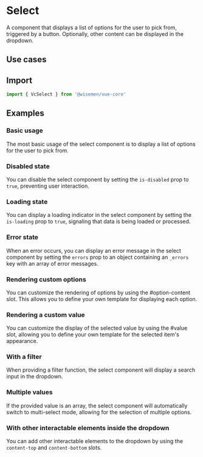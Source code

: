 # Select

A component that displays a list of options for the user to pick from, triggered by a button. Optionally, other content can be displayed in the dropdown.

## Use cases

<!-- <BulletList
  :items="[
    {
      description: 'When you want to allow users to select one or multiple options from a longer list of options.',
      variant: 'good',
    },
    {
      description: 'When the list is rather short and you want to select at most one item, you might want to use a radio group instead.',
      variant: 'bad',
      link: {
        label: 'Radio Group',
        href: '/vue-core/components/radio-group/radio-group',
      },
    },
    {
      description: 'When the list is rather short and you want to select at least one item, you might want to use a checkbox group instead.',
      variant: 'bad',
      link: {
        label: 'Checkbox Group',
        href: '/vue-core/components/checkbox-group/checkbox-group',
      },
    }
  ]"
/> -->

## Import

```ts
import { VcSelect } from '@wisemen/vue-core'
```

<!-- @include: ./select-meta.md -->

## Examples

### Basic usage
The most basic usage of the select component is to display a list of options for the user to pick from.

<ComponentPreviewV1 name="select/simple" />

### Disabled state
You can disable the select component by setting the `is-disabled` prop to `true`, preventing user interaction.

<ComponentPreviewV1 name="select/disabled" />

### Loading state
You can display a loading indicator in the select component by setting the `is-loading` prop to `true`, signaling that data is being loaded or processed.
<ComponentPreviewV1 name="select/loading" />

### Error state
When an error occurs, you can display an error message in the select component by setting the `errors` prop to an object containing an `_errors` key with an array of error messages.

<ComponentPreviewV1 name="select/error" />

### Rendering custom options
You can customize the rendering of options by using the #option-content slot. This allows you to define your own template for displaying each option.

<ComponentPreviewV1 name="select/custom-option" />

### Rendering a custom value
You can customize the display of the selected value by using the #value slot, allowing you to define your own template for the selected item's appearance.

<ComponentPreviewV1 name="select/custom-value" />

### With a filter
When providing a filter function, the select component will display a search input in the dropdown.

<ComponentPreviewV1 name="select/with-search" />

### Multiple values
If the provided value is an array, the select component will automatically switch to multi-select mode, allowing for the selection of multiple options.

<ComponentPreviewV1 name="select/multiple" />

### With other interactable elements inside the dropdown
You can add other interactable elements to the dropdown by using the `content-top` and `content-bottom` slots.

<ComponentPreviewV1 name="select/clear-button" />
